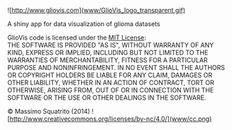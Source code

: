 ![http://www.gliovis.com](www/GlioVis_logo_transparent.gif)

A shiny app for data visualization of glioma datasets

GlioVis code is licensed under the [MIT License](http://opensource.org/licenses/mit-license.html):   
THE SOFTWARE IS PROVIDED "AS IS", WITHOUT WARRANTY OF ANY KIND, EXPRESS OR
IMPLIED, INCLUDING BUT NOT LIMITED TO THE WARRANTIES OF MERCHANTABILITY,
FITNESS FOR A PARTICULAR PURPOSE AND NONINFRINGEMENT. IN NO EVENT SHALL THE
AUTHORS OR COPYRIGHT HOLDERS BE LIABLE FOR ANY CLAIM, DAMAGES OR OTHER
LIABILITY, WHETHER IN AN ACTION OF CONTRACT, TORT OR OTHERWISE, ARISING FROM,
OUT OF OR IN CONNECTION WITH THE SOFTWARE OR THE USE OR OTHER DEALINGS IN
THE SOFTWARE.   

&copy; Massimo Squatrito (2014) ![http://www.creativecommons.org/licenses/by-nc/4.0/](www/cc.png)


